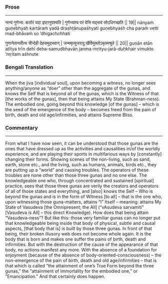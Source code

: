 ### Prose 
 --- 
नान्यं गुणेभ्य: कर्तारं यदा द्रष्टानुपश्यति |
गुणेभ्यश्च परं वेत्ति मद्भावं सोऽधिगच्छति || 19||
nānyaṁ guṇebhyaḥ kartāraṁ yadā draṣhṭānupaśhyati
guṇebhyaśh cha paraṁ vetti mad-bhāvaṁ so ’dhigachchhati

गुणानेतानतीत्य त्रीन्देही देहसमुद्भवान् |
जन्ममृत्युजरादु:खैर्विमुक्तोऽमृतमश्रुते || 20||
guṇān etān atītya trīn dehī deha-samudbhavān
janma-mṛityu-jarā-duḥkhair vimukto ’mṛitam aśhnute

### Bengali Translation 
 --- 
When the jiva [individual soul], upon becoming a witness, no longer sees anything/anyone as “doer” other than the aggregate of the gunas, and knows the Self that is beyond all of the gunas, which is the Witness of that [the works of the gunas], then that being attains My State (Brahman-ness). The embodied one, going beyond this knowledge [of the gunas] –  which is the seed of the emergence of the body – becomes freed from the pain of birth, death and old age/infirmities, and attains Supreme Bliss.

### Commentary 
 --- 
From what I have now seen, it can be understood that those gunas are the ones that have dressed up as the activities and causalities in/of the worldly experience, and are playing their sports in multifarious ways by [constantly] changing their forms. Showing scenes of the non-living, such as sand, earth, stone etc., and the living, such as humans, animals, birds etc., they are putting up a “world” and causing troubles. The operators of these troubles are none other than those three gunas and no one else. The knowledgeable one who, through concentrated and sustained [spiritual] practice, sees that those three gunas are verily the creators and operators of all of those states and everything, and [also] knows the Self – Who is beyond the gunas and is in the form of Witness [to all] – that is the one who, upon witnessing those guna-matters, attains “I” Itself – meaning: attains My State of Vasudeva [the Omnipresent; the All] (“vAsudeva sarvamiti” [Vasudeva is All] – this direct Knowledge). How does that being attain “Vasudeva-ness”? But like this: those very familiar gunas can no longer put that knowledgeable being inside that body of physical, subtle and causal aspects, [that body that is] is built by those three gunas. In front of that being, their broken illusory web does not become whole again. It is the body that is born and makes one suffer the pains of birth, death and infirmities. But with the destruction of the cause of the appearance of that body, no actions manifest any more. With the absence of a foundation for enjoyment (because of the absence of body-oriented-consciousness) – the non-emergence of the pain of birth, death and old age/infirmities – that is that which is called “the attainment of one’s True Form beyond the three gunas,” the “attainment of Immortality for the embodied one,” or “Emancipation.” And that certainly does happen.